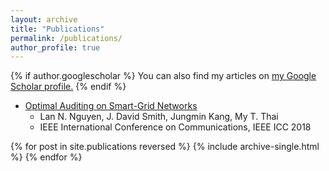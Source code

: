 ```yaml
---
layout: archive
title: "Publications"
permalink: /publications/
author_profile: true
---
```


{% if author.googlescholar %}
  You can also find my articles on <u><a href="{{author.googlescholar}}">my Google Scholar profile</a>.</u>
{% endif %}

<!-- {% include base_path %} -->

* [Optimal Auditing on Smart-Grid Networks](https://lannn2410.github.io/publications/icc2018/)
  * Lan N. Nguyen, J. David Smith, Jungmin Kang, My T. Thai
  * IEEE International Conference on Communications, IEEE ICC 2018
  
{% for post in site.publications reversed %}
  {% include archive-single.html %}
{% endfor %}
